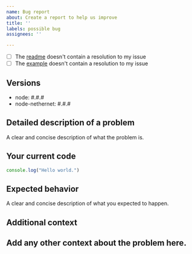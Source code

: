 ```yaml
---
name: Bug report
about: Create a report to help us improve
title: ''
labels: possible bug
assignees: ''

---
```


- [ ] The [readme](https://github.com/PrismarineJS/node-nethernet/README.md) doesn't contain a resolution to my issue 
- [ ] The [example](https://github.com/PrismarineJS/node-nethernet/example.js) doesn't contain a resolution to my issue 

<!-- To mark the checkbox, insert `x` into it: [x] -->

## Versions
 - node: #.#.#
 - node-nethernet: #.#.#

## Detailed description of a problem
A clear and concise description of what the problem is.

## Your current code
```js
console.log("Hello world.")
```

## Expected behavior
A clear and concise description of what you expected to happen.

## Additional context
Add any other context about the problem here.
---

